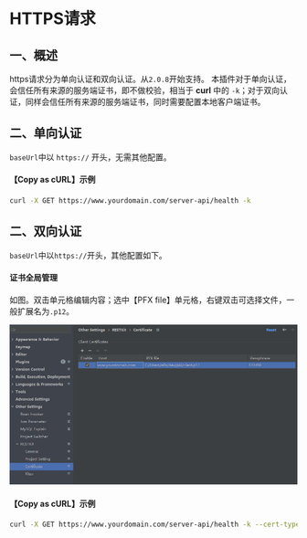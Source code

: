 # HTTPS请求

## 一、概述

https请求分为单向认证和双向认证。从`2.0.8`开始支持。
本插件对于单向认证，会信任所有来源的服务端证书，即不做校验，相当于 **curl** 中的 `-k`；对于双向认证，同样会信任所有来源的服务端证书，同时需要配置本地客户端证书。

## 二、单向认证
`baseUrl`中以 `https://` 开头，无需其他配置。

#### 【Copy as cURL】示例
```bash
curl -X GET https://www.yourdomain.com/server-api/health -k
```

## 二、双向认证
`baseUrl`中以`https://`开头，其他配置如下。

#### 证书全局管理
如图。双击单元格编辑内容；选中【PFX file】单元格，右键双击可选择文件，一般扩展名为`.p12`。

![](images/553845514232195.png)

#### 【Copy as cURL】示例
```bash
curl -X GET https://www.yourdomain.com/server-api/health -k --cert-type P12 --cert /data/cert/client.p12:123456
```